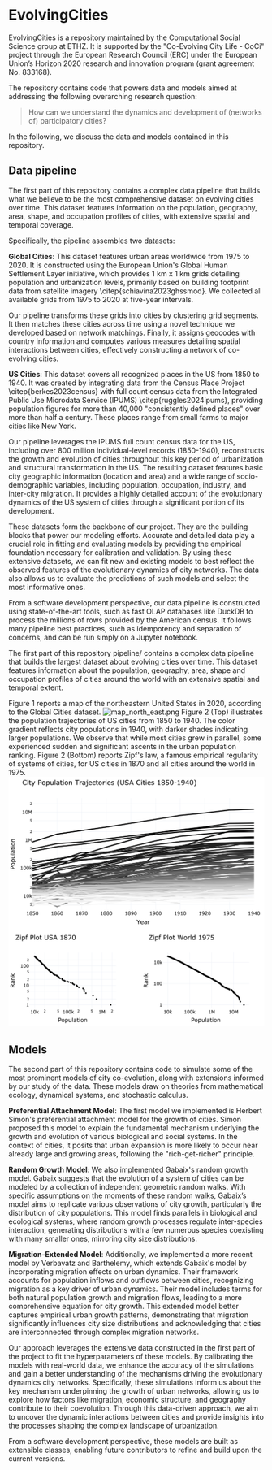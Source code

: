# EvolvingCities
EvolvingCities is a repository maintained by the Computational Social Science group at ETHZ. It is supported by the "Co-Evolving City Life - CoCi" project through the European Research Council (ERC) under the European Union’s Horizon 2020 research and innovation program (grant agreement No. 833168).

The repository contains code that powers data and models aimed at addressing the following overarching research question:

> How can we understand the dynamics and development of (networks of) participatory cities?
> 

In the following, we discuss the data and models contained in this repository. 

## Data pipeline

The first part of this repository contains a complex data pipeline that builds what we believe to be the most comprehensive dataset on evolving cities over time. This dataset features information on the population, geography, area, shape, and occupation profiles of cities, with extensive spatial and temporal coverage.

Specifically, the pipeline assembles two datasets:

**Global Cities**: This dataset features urban areas worldwide from 1975 to 2020. It is constructed using the European Union's Global Human Settlement Layer initiative, which provides 1 km x 1 km grids detailing population and urbanization levels, primarily based on building footprint data from satellite imagery \citep{schiavina2023ghssmod}. We collected all available grids from 1975 to 2020 at five-year intervals.

Our pipeline transforms these grids into cities by clustering grid segments. It then matches these cities across time using a novel technique we developed based on network matchings. Finally, it assigns geocodes with country information and computes various measures detailing spatial interactions between cities, effectively constructing a network of co-evolving cities. 

**US Cities**: This dataset covers all recognized places in the US from 1850 to 1940. It was created by integrating data from the Census Place Project \citep{berkes2023census} with full count census data from the Integrated Public Use Microdata Service (IPUMS) \citep{ruggles2024ipums}, providing population figures for more than 40,000 "consistently defined places" over more than half a century. These places range from small farms to major cities like New York.

Our pipeline leverages the IPUMS full count census data for the US, including over 800 million individual-level records (1850-1940), reconstructs the growth and evolution of cities throughout this key period of urbanization and structural transformation in the US. The resulting dataset features basic city geographic information (location and area) and a wide range of socio-demographic variables, including population, occupation, industry, and inter-city migration. It provides a highly detailed account of the evolutionary dynamics of the US system of cities through a significant portion of its development.

These datasets form the backbone of our project. They are the building blocks that power our modeling efforts. Accurate and detailed data play a crucial role in fitting and evaluating models by providing the empirical foundation necessary for calibration and validation. By using these extensive datasets, we can fit new and existing models to best reflect the observed features of the evolutionary dynamics of city networks. The data also allows us to evaluate the predictions of such models and select the most informative ones.

From a software development perspective, our data pipeline is constructed using state-of-the-art tools, such as fast OLAP databases like DuckDB to process the millions of rows provided by the American census. It follows many pipeline best practices, such as idempotency and separation of concerns, and can be run simply on a Jupyter notebook.

The first part of this repository pipeline/ contains a complex data pipeline that builds the largest dataset about evolving cities over time. This dataset features information about the population, geography, area, shape and occupation profiles of cities around the world with an extensive spatial and temporal extent. 

Figure 1 reports a map of the northeastern United States in 2020, according to the Global Cities dataset. 
![map_north_east.png](figures/map_north_east.png)
Figure 2 (Top) illustrates the population trajectories of US cities from 1850 to 1940. The color gradient reflects city populations in 1940, with darker shades indicating larger populations. We observe that while most cities grew in parallel, some experienced sudden and significant ascents in the urban population ranking. Figure 2 (Bottom) reports Zipf's law, a famous empirical regularity of systems of cities, for US cities in 1870 and all cities around the world in 1975.
![trajectories.png](figures/trajectories.png)

## Models

The second part of this repository contains code to simulate some of the most prominent models of city co-evolution, along with extensions informed by our study of the data. These models draw on theories from mathematical ecology, dynamical systems, and stochastic calculus.

**Preferential Attachment Model**: The first model we implemented is Herbert Simon's preferential attachment model for the growth of cities. Simon proposed this model to explain the fundamental mechanism underlying the growth and evolution of various biological and social systems. In the context of cities, it posits that urban expansion is more likely to occur near already large and growing areas, following the "rich-get-richer" principle.

**Random Growth Model**: We also implemented Gabaix's random growth model. Gabaix suggests that the evolution of a system of cities can be modeled by a collection of independent geometric random walks. With specific assumptions on the moments of these random walks, Gabaix’s model aims to replicate various observations of city growth, particularly the distribution of city populations. This model finds parallels in biological and ecological systems, where random growth processes regulate inter-species interaction, generating distributions with a few numerous species coexisting with many smaller ones, mirroring city size distributions.

**Migration-Extended Model**: Additionally, we implemented a more recent model by Verbavatz and Barthelemy, which extends Gabaix's model by incorporating migration effects on urban dynamics. Their framework accounts for population inflows and outflows between cities, recognizing migration as a key driver of urban dynamics. Their model includes terms for both natural population growth and migration flows, leading to a more comprehensive equation for city growth. This extended model better captures empirical urban growth patterns, demonstrating that migration significantly influences city size distributions and acknowledging that cities are interconnected through complex migration networks.

Our approach leverages the extensive data constructed in the first part of the project to fit the hyperparameters of these models. By calibrating the models with real-world data, we enhance the accuracy of the simulations and gain a better understanding of the mechanisms driving the evolutionary dynamics city networks. Specifically, these simulations inform us about the key mechanism underpinning the growth of urban networks, allowing us to explore how factors like migration, economic structure, and geography contribute to their coevolution. Through this data-driven approach, we aim to uncover the dynamic interactions between cities and provide insights into the processes shaping the complex landscape of urbanization.

From a software development perspective, these models are built as extensible classes, enabling future contributors to refine and build upon the current versions.